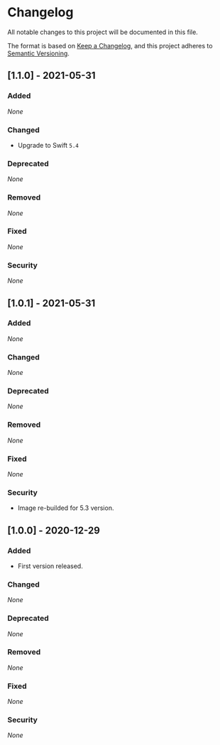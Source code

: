 # Changelog

All notable changes to this project will be documented in this file.

The format is based on [Keep a Changelog](https://keepachangelog.com/en/1.0.0/),
and this project adheres to [Semantic Versioning](https://semver.org/spec/v2.0.0.html).

## [1.1.0] - 2021-05-31

### Added

*None*

### Changed

* Upgrade to Swift `5.4`

### Deprecated

*None*

### Removed

*None*

### Fixed

*None*

### Security

*None*


## [1.0.1] - 2021-05-31

### Added

*None*

### Changed

*None*

### Deprecated

*None*

### Removed

*None*

### Fixed

*None*

### Security

* Image re-builded for 5.3 version.


## [1.0.0] - 2020-12-29

### Added

* First version released.

### Changed

*None*

### Deprecated

*None*

### Removed

*None*

### Fixed

*None*

### Security

*None*

